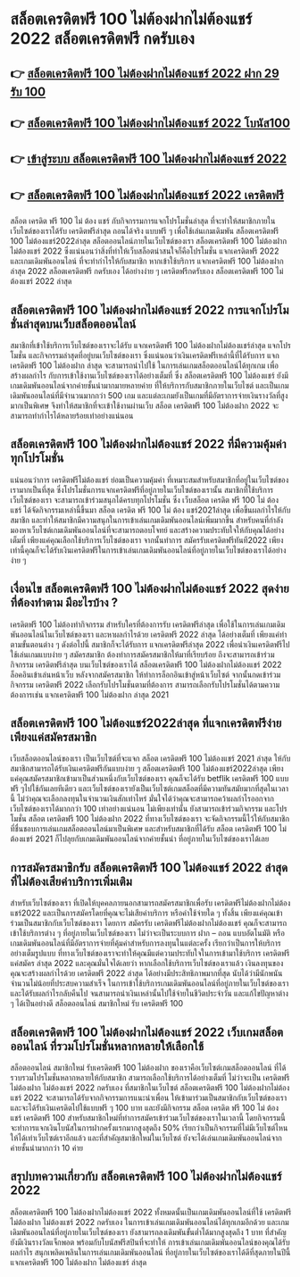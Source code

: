  
# สล็อตเครดิตฟรี 100 ไม่ต้องฝากไม่ต้องแชร์ 2022 สล็อตเครดิตฟรี กดรับเอง
## 👉 [สล็อตเครดิตฟรี 100 ไม่ต้องฝากไม่ต้องแชร์ 2022 ฝาก 29 รับ 100](https://bit.ly/3CCWwgS)
## 👉 [สล็อตเครดิตฟรี 100 ไม่ต้องฝากไม่ต้องแชร์ 2022 โบนัส100](https://bit.ly/3CCWwgS)
## 👉 [เข้าสู่ระบบ สล็อตเครดิตฟรี 100 ไม่ต้องฝากไม่ต้องแชร์ 2022](https://bit.ly/3CCWwgS)
## 👉 [สล็อตเครดิตฟรี 100 ไม่ต้องฝากไม่ต้องแชร์ 2022 เครดิตฟรี](https://bit.ly/3CCWwgS)
สล็อต เครดิต ฟรี 100 ไม่ ต้อง แชร์ กับกิจกรรมการแจกโปรโมชั่นล่าสุด ที่จะทำให้สมาชิกภายในเว็บไซต์ของเราได้รับ เครดิตฟรีล่าสุด ถอนได้จริง แบบฟรี ๆ เพื่อใช้เล่นเกมเดิมพัน สล็อตเครดิตฟรี 100 ไม่ต้องแชร์2022ล่าสุด สล็อตออนไลน์ภายในเว็บไซต์ของเรา สล็อตเครดิตฟรี 100 ไม่ต้องฝากไม่ต้องแชร์ 2022 ซึ่งแน่นอนว่าสิ่งที่ทำให้เว็บสล็อตน่าสนใจก็คือโปรโมชั่น แจกเครดิตฟรี 2022 และเกมเดิมพันออนไลน์ ที่จะทำกำไรให้กับสมาชิก หากเข้าใช้บริการ แจกเครดิตฟรี 100 ไม่ต้องฝาก ล่าสุด 2022 สล็อตเครดิตฟรี กดรับเอง ได้อย่างง่าย ๆ เครดิตฟรีกดรับเอง สล็อตเครดิตฟรี 100 ไม่ต้องแชร์ 2022 ล่าสุด

## สล็อตเครดิตฟรี 100 ไม่ต้องฝากไม่ต้องแชร์ 2022 การแจกโปรโมชั่นล่าสุดบนเว็บสล็อตออนไลน์
สมาชิกที่เข้าใช้บริการเว็บไซต์ของเราจะได้รับ แจกเครดิตฟรี 100 ไม่ต้องฝากไม่ต้องแชร์ล่าสุด แจกโปรโมชั่น และกิจกรรมล่าสุดที่อยู่บนเว็บไซต์ของเรา ซึ่งแน่นอนว่าเงินเครดิตฟรีเหล่านี้ที่ได้รับการ แจกเครดิตฟรี 100 ไม่ต้องฝาก ล่าสุด จะสามารถนำไปใช้ ในการเล่นเกมสล็อตออนไลน์ได้ทุกเกม เพื่อสร้างผลกำไร กับการเข้าใช้งานเว็บไซต์ของเราได้อย่างเต็มที่
ซึ่ง สล็อตเครดิตฟรี 100 ไม่ต้องแชร์ ยังมีเกมเดิมพันออนไลน์จากค่ายชั้นนำมากมายหลายค่าย ที่ให้บริการกับสมาชิกภายในเว็บไซต์ และเป็นเกมเดิมพันออนไลน์ที่มีจำนวนมากกว่า 500 เกม และแต่ละเกมยังเป็นเกมที่มีอัตราการจ่ายเงินรางวัลที่สูงมากเป็นพิเศษ จึงทำให้สมาชิกที่จะเข้าใช้งานผ่านเว็บ สล็อต เครดิตฟรี 100 ไม่ต้องฝาก 2022 จะสามารถทำกำไรได้หลายร้อยเท่าอย่างแน่นอน

## สล็อตเครดิตฟรี 100 ไม่ต้องฝากไม่ต้องแชร์ 2022 ที่มีความคุ้มค่าทุกโปรโมชั่น
แน่นอนว่าการ เครดิตฟรีไม่ต้องแชร์ ย่อมเป็นความคุ้มค่า ที่เหมาะสมสำหรับสมาชิกที่อยู่ในเว็บไซต์ของเรามากเป็นที่สุด ซึ่งโปรโมชั่นการแจกเครดิตฟรีที่อยู่ภายในเว็บไซต์ของเรานั้น สมาชิกที่ใช้บริการเว็บไซต์ของเรา จะสามารถเข้าร่วมสนุกได้ครบทุกโปรโมชั่น ซึ่ง เว็บสล็อต เครดิต ฟรี 100 ไม่ ต้อง แชร์ ได้จัดกิจกรรมเหล่านี้ขึ้นมา
สล็อต เครดิต ฟรี 100 ไม่ ต้อง แชร์2021ล่าสุด เพื่อขึ้นผลกำไรให้กับสมาชิก และทำให้สมาชิกมีความสนุกในการเข้าเล่นเกมเดิมพันออนไลน์เพิ่มมากขึ้น สำหรับคนที่กำลังมองหาเว็บไซต์เกมเดิมพันออนไลน์ที่จะสามารถตอบโจทย์ และสร้างความประทับใจให้กับคุณได้อย่างเต็มที่ เพียงแค่คุณเลือกใช้บริการเว็บไซต์ของเรา จากนั้นทำการ สมัครรับเครดิตฟรีทันที2022 เพียงเท่านี้คุณก็จะได้รับเงินเครดิตฟรีในการเข้าเล่นเกมเดิมพันออนไลน์ที่อยู่ภายในเว็บไซต์ของเราได้อย่างง่าย ๆ

## เงื่อนไข สล็อตเครดิตฟรี 100 ไม่ต้องฝากไม่ต้องแชร์ 2022 สุดง่ายที่ต้องทำตาม มีอะไรบ้าง ?
เครดิตฟรี 100 ไม่ต้องทำกิจกรรม สำหรับใครที่ต้องการรับ เครดิตฟรีล่าสุด เพื่อใช้ในการเล่นเกมเดิมพันออนไลน์ในเว็บไซต์ของเรา และหาผลกำไรด้วย เครดิตฟรี 2022 ล่าสุด ได้อย่างเต็มที่ เพียงแค่ทำตามขั้นตอนต่าง ๆ ดังต่อไปนี้ สมาชิกก็จะได้รับการ แจกเครดิตฟรีล่าสุด 2022 เพื่อนำเงินเครดิตฟรีไปใช้เล่นเกมแบบง่าย ๆ
สมัครสมาชิก ต้องทำการสมัครสมาชิกให้มาที่เรียบร้อย ถึงจะสามารถเข้าร่วมกิจกรรม เครดิตฟรีล่าสุด บนเว็บไซต์ของเราได้ สล็อตเครดิตฟรี 100 ไม่ต้องฝากไม่ต้องแชร์ 2022
ล็อคอินเข้าเล่นหน้าเว็บ หลังจากสมัครสมาชิก ให้ทำการล็อกอินเข้าสู่หน้าเว็บไซต์ จากนั้นกดเข้าร่วมกิจกรรม เครดิตฟรี 2022
เลือกรับโปรโมชั่นตามที่ต้องการ สามารถเลือกรับโปรโมชั่นได้ตามความต้องการเช่น แจกเครดิตฟรี 100 ไม่ต้องฝาก ล่าสุด 2021

## สล็อตเครดิตฟรี 100 ไม่ต้องแชร์2022ล่าสุด ที่แจกเครดิตฟรีง่าย เพียงแค่สมัครสมาชิก
เว็บสล็อตออนไลน์ของเรา เป็นเว็บไซต์ที่จะแจก สล็อต เครดิตฟรี 100 ไม่ต้องแชร์ 2021 ล่าสุด ให้กับสมาชิกสามารถได้รับเงินเครดิตฟรีกันแบบง่าย ๆ สล็อตเครดิตฟรี 100 ไม่ต้องแชร์2022ล่าสุด เพียงแค่คุณสมัครสมาชิกเข้ามาเป็นส่วนหนึ่งกับเว็บไซต์ของเรา คุณก็จะได้รับ betflik เครดิตฟรี 100 แบบฟรี ๆไปใช้กันเลยทีเดียว และเว็บไซต์ของเรายังเป็นเว็บไซต์เกมสล็อตที่มีความทันสมัยมากที่สุดในเวลานี้
ไม่ว่าคุณจะเลือกลงทุนในจำนวนเงินสักเท่าไหร่ มั่นใจได้ว่าคุณจะสามารถคว้าผลกำไรออกจากเว็บไซต์ของเราได้มากกว่า 100 เท่าอย่างแน่นอน ไม่เพียงเท่านั้น ยังสามารถเข้าร่วมกิจกรรม และโปรโมชั่น สล็อต เครดิตฟรี 100 ไม่ต้องฝาก 2022 ที่ทางเว็บไซต์ของเรา จะจัดกิจกรรมนี้ไว้ให้กับสมาชิกที่ชื่นชอบการเล่นเกมสล็อตออนไลน์มาเป็นพิเศษ และสำหรับสมาชิกที่ได้รับ สล็อต เครดิตฟรี 100 ไม่ต้องแชร์ 2021 ก็ไปลุยกับเกมเดิมพันออนไลน์จากค่ายชั้นนำ ที่อยู่ภายในเว็บไซต์ของเราได้เลย

## การสมัครสมาชิกรับ สล็อตเครดิตฟรี 100 ไม่ต้องแชร์ 2022 ล่าสุด ที่ไม่ต้องเสียค่าบริการเพิ่มเติม
สำหรับเว็บไซต์ของเรา ที่เปิดให้บุคคลภายนอกสามารถสมัครสมาชิกเพื่อรับ เครดิตฟรีไม่ต้องฝากไม่ต้องแชร์2022 และเป็นการสมัครโดยที่คุณจะไม่เสียค่าบริการ หรือค่าใช้จ่ายใด ๆ ทั้งสิ้น เพียงแค่คุณเข้าร่วมเป็นสมาชิกกับเว็บไซต์ของเรา โดยการ สมัครรับ เครดิตฟรีไม่ต้องฝากไม่ต้องแชร์ คุณก็จะสามารถเข้าใช้บริการต่าง ๆ ที่อยู่ภายในเว็บไซต์ของเรา ไม่ว่าจะเป็นระบบการ ฝาก – ถอน แบบอัตโนมัติ
หรือเกมเดิมพันออนไลน์ที่มีอัตราการจ่ายที่คุ้มค่าสำหรับการลงทุนในแต่ละครั้ง เรียกว่าเป็นการให้บริการอย่างเต็มรูปแบบ ที่ทางเว็บไซต์ของเราจะทำให้คุณมีแต่ความประทับใจในการเข้ามาใช้บริการ เครดิตฟรี แค่สมัคร ล่าสุด 2022 และคุณมั่นใจได้เลยว่า หากเลือกใช้บริการเว็บไซต์ของเราแล้ว เงินลงทุนของคุณจะสร้างผลกำไรด้วย เครดิตฟรี 2022 ล่าสุด ได้อย่างมีประสิทธิภาพมากที่สุด นับได้ว่ามีนักพนันจำนวนไม่น้อยที่ประสบความสำเร็จ ในการเข้าใช้บริการเกมเดิมพันออนไลน์ที่อยู่ภายในเว็บไซต์ของเรา และได้รับผลกำไรกลับคืนไป จนสามารถนำเงินเหล่านั้นไปใช้จ่ายในชีวิตประจำวัน และแก้ไขปัญหาต่าง ๆ ได้เป็นอย่างดี สล็อตออนไลน์ สมาชิกใหม่ รับ เครดิตฟรี 100

## สล็อตเครดิตฟรี 100 ไม่ต้องฝากไม่ต้องแชร์ 2022 เว็บเกมสล็อตออนไลน์ ที่รวมโปรโมชั่นหลากหลายให้เลือกใช้
สล็อตออนไลน์ สมาชิกใหม่ รับเครดิตฟรี 100 ไม่ต้องฝาก ของเราคือเว็บไซต์เกมสล็อตออนไลน์ ที่ได้รวบรวมโปรโมชั่นหลากหลายให้กับสมาชิก สามารถเลือกใช้บริการได้อย่างเต็มที่ ไม่ว่าจะเป็น เครดิตฟรีไม่ต้องฝาก ไม่ต้องแชร์ 2022 กดรับเอง ที่สมาชิกในเว็บไซต์ สล็อตเครดิตฟรี 100 ไม่ต้องฝากไม่ต้องแชร์ 2022 จะสามารถได้รับจากกิจกรรมการแนะนำเพื่อน ให้เข้ามาร่วมเป็นสมาชิกกับเว็บไซต์ของเรา และจะได้รับเงินเครดิตไปใช้แบบฟรี ๆ 100 บาท
และยังมีกิจกรรม สล็อต เครดิต ฟรี 100 ไม่ ต้อง แชร์ เครดิตฟรี 100 สำหรับสมาชิกใหม่ที่ทำการสมัครเข้าร่วมเว็บไซต์ของเราในเวลานี้ โดยกิจกรรมนี้จะทำการแจกเงินโบนัสในการฝากครั้งแรกมากสูงสุดถึง 50% เรียกว่าเป็นกิจกรรมที่ไม่มีเว็บไซต์ไหนให้ได้เท่าเว็บไซต์เราอีกแล้ว และที่สำคัญสมาชิกใหม่ในเว็บไซต์ ยังจะได้เล่นเกมเดิมพันออนไลน์จากค่ายชั้นนำมากกว่า 10 ค่าย

## สรุปบทความเกี่ยวกับ สล็อตเครดิตฟรี 100 ไม่ต้องฝากไม่ต้องแชร์ 2022
สล็อตเครดิตฟรี 100 ไม่ต้องฝากไม่ต้องแชร์ 2022 ทั้งหมดนั้นเป็นเกมเดิมพันออนไลน์ที่ใช้ เครดิตฟรี ไม่ต้องฝาก ไม่ต้องแชร์ 2022 กดรับเอง ในการเข้าเล่นเกมเดิมพันออนไลน์ได้ทุกเกมอีกด้วย และเกมเดิมพันออนไลน์ที่อยู่ภายในเว็บไซต์ของเรา ยังสามารถลงเดิมพันขั้นต่ำได้มากสูงสุดถึง 1 บาท ที่สำคัญยังมีเงินรางวัลแจ็กพอต พร้อมกับโบนัสฟรีสปินที่จะทำให้ การเข้าเล่นเกมเดิมพันออนไลน์ของคุณได้รับผลกำไร สนุกเพลิดเพลินในการเล่นเกมเดิมพันออนไลน์ ที่อยู่ภายในเว็บไซต์ของเราได้ดีที่สุดภายในปีนี้ แจกเครดิตฟรี 100 ไม่ต้องฝาก ไม่ต้องแชร์ ล่าสุด